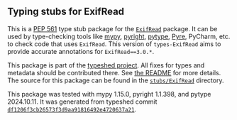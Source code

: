 ## Typing stubs for ExifRead

This is a [PEP 561](https://peps.python.org/pep-0561/)
type stub package for the [`ExifRead`](https://github.com/ianare/exif-py) package.
It can be used by type-checking tools like
[mypy](https://github.com/python/mypy/),
[pyright](https://github.com/microsoft/pyright),
[pytype](https://github.com/google/pytype/),
[Pyre](https://pyre-check.org/),
PyCharm, etc. to check code that uses `ExifRead`. This version of
`types-ExifRead` aims to provide accurate annotations for
`ExifRead==3.0.*`.

This package is part of the [typeshed project](https://github.com/python/typeshed).
All fixes for types and metadata should be contributed there.
See [the README](https://github.com/python/typeshed/blob/main/README.md)
for more details. The source for this package can be found in the
[`stubs/ExifRead`](https://github.com/python/typeshed/tree/main/stubs/ExifRead)
directory.

This package was tested with
mypy 1.15.0,
pyright 1.1.398,
and pytype 2024.10.11.
It was generated from typeshed commit
[`df1206f3cb26573f3d9aa91816492e4720637a21`](https://github.com/python/typeshed/commit/df1206f3cb26573f3d9aa91816492e4720637a21).
